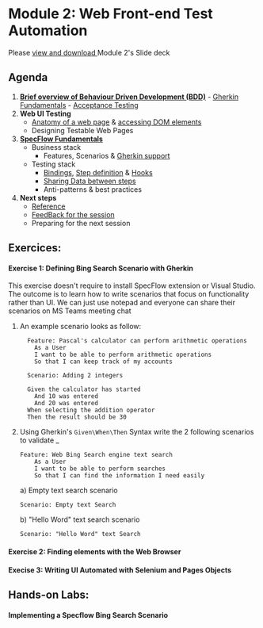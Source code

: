 # Module 2: Web Front-end Test Automation

Please [view and download ](https://github.com/Gwayaboy/Module2-UIAutomationTesting/blob/master/Content/AutomationTesting-Module2-18th.pdf) Module 2's Slide deck

## Agenda

 1.  **[Brief overview of Behaviour Driven Development (BDD)](https://cucumber.io/docs/bdd/)**
    - [Gherkin Fundamentals](https://cucumber.io/docs/gherkin/reference/)
    - [Acceptance Testing](https://www.google.com/url?sa=t&rct=j&q=&esrc=s&source=web&cd=&cad=rja&uact=8&ved=2ahUKEwjA2K28lIfqAhWIiVwKHUXsDBsQFjARegQIAhAB&url=https%3A%2F%2Fwww.agilealliance.org%2Fglossary%2Facceptance%2F&usg=AOvVaw13fcTzx2cJZV5vviaQwrM-)
 2. **Web UI Testing**
    - [Anatomy of a web page](https://developer.mozilla.org/en-US/docs/Learn/HTML/Introduction_to_HTML/Document_and_website_structure) & [accessing DOM elements](https://www.protechtraining.com/content/selenium_tutorial-locators)
    - Designing Testable Web Pages
 3. **[SpecFlow Fundamentals](https://specflow.org/documentation/About-SpecFlow/)**
    - Business stack
      - Features, Scenarios & [Gherkin support](https://specflow.org/documentation/Using-Gherkin-Language-in-SpecFlow/)
    - Testing stack
      - [Bindings](https://specflow.org/documentation/Bindings/), [Step definition](https://specflow.org/documentation/Step-Definitions/) & [Hooks](https://specflow.org/documentation/Hooks/)
      - [Sharing Data between steps](https://specflow.org/documentation/Sharing-Data-between-Bindings/)
      - Anti-patterns & best practices
4. **Next steps**
    - [Reference](https://github.com/Gwayaboy/Module2-UIAutomationTesting/blob/master/Content/references.md) 
    - [FeedBack for the session](https://forms.office.com/Pages/ResponsePage.aspx?id=v4j5cvGGr0GRqy180BHbRzkcgooWh0tLpfJnJxlZV4xUNVVDWEU0NzJDRjlMMkJIOUVJRlVGMUowVi4u)
    - Preparing for the next session

## Exercices:

  #### Exercise 1: Defining Bing Search Scenario with Gherkin

This exercise doesn't require to install SpecFlow extension or Visual Studio. The outcome is to learn how to write scenarios that focus on functionality rather than UI.
We can just use notepad and everyone can share their scenarios on MS Teams meeting chat
1. An example scenario looks as follow:
    ```Gherkin
      Feature: Pascal's calculator can perform arithmetic operations
        As a User
        I want to be able to perform arithmetic operations
        So that I can keep track of my accounts

      Scenario: Adding 2 integers 

      Given the calculator has started
        And 10 was entered 
        And 20 was entered
      When selecting the addition operator
      Then the result should be 30 
      ```
2. Using Gherkin's ``` Given\When\Then ``` Syntax write the 2 following scenarios to validate 
    _
    ```Gherkin
    Feature: Web Bing Search engine text search
        As a User
        I want to be able to perform searches
        So that I can find the information I need easily
    ```
    
    a) Empty text search scenario
      ```Gherkin
      Scenario: Empty text Search
      ``` 
    b) "Hello Word" text search scenario
      ```Gherkin
      Scenario: "Hello Word" text Search
      ```

  #### Exercise 2: Finding elements with the Web Browser

  #### Execise 3: Writing UI Automated with Selenium and Pages Objects

## Hands-on Labs:

  #### Implementing a Specflow Bing Search Scenario



